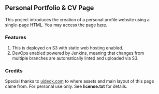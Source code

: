 ## Personal Portfolio & CV Page

This project introduces the creation of a personal profile website using a single-page HTML.
You may access the page [here](http://anvillasoto-jenkins.s3-website-us-west-2.amazonaws.com/).

### Features

1. This is deployed on S3 with static web hosting enabled.
2. DevOps enabled powered by Jenkins, meaning that changes from multiple branches are automatically linted and uploaded via S3.

### Credits

Special thanks to [uideck.com](https://uideck.com/products/unfold-free-personal-portfolio-and-profile-template) to where assets and main layout of this page came from. For personal use only. See __license.txt__ for details.




